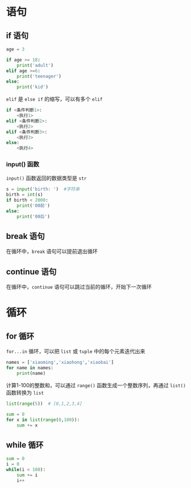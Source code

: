# 语句

## if 语句

```python
age = 3

if age >= 18:
    print('adult')
elif age >=6:
    print('teenager')
else:
    print('kid')
```



`elif` 是 `else if` 的缩写，可以有多个 `elif` 

```python
if <条件判断1>:
    <执行1>
elif <条件判断2>:
    <执行2>
elif <条件判断3>:
    <执行3>
else:
    <执行4>
```


### input() 函数

`input()` 函数返回的数据类型是 `str`

```python
s = input('birth: ')  #字符串
birth = int(s)
if birth < 2000:
    print('00前')
else:
    print('00后')
```

## break 语句

在循环中，`break` 语句可以提前退出循环

## continue 语句

在循环中，`continue` 语句可以跳过当前的循环，开始下一次循环


# 循环

## for 循环

`for...in` 循环，可以把 `list` 或 `tuple` 中的每个元素迭代出来

```python
names = ['xiaoming','xiaohong','xiaobai']
for name in names:
    print(name)
```

计算1-100的整数和，可以通过 `range()` 函数生成一个整数序列，再通过 `list()` 函数转换为 `list`

```python
list(range(5))  # [0,1,2,3,4]

sum = 0
for x in list(range(0,100)):
    sum += x
```

## while 循环

```python
sum = 0
i = 0
while(i < 100):
    sum += i
    i++
```




























